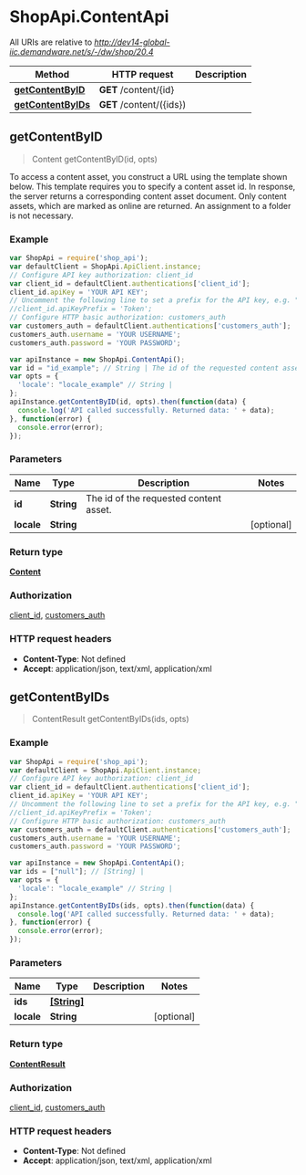 # ShopApi.ContentApi

All URIs are relative to *http://dev14-global-iic.demandware.net/s/-/dw/shop/20.4*

Method | HTTP request | Description
------------- | ------------- | -------------
[**getContentByID**](ContentApi.md#getContentByID) | **GET** /content/{id} | 
[**getContentByIDs**](ContentApi.md#getContentByIDs) | **GET** /content/({ids}) | 



## getContentByID

> Content getContentByID(id, opts)



To access a content asset, you construct a URL using the template shown below. This template requires you to  specify a content asset id. In response, the server returns a corresponding content asset document. Only content  assets, which are marked as online are returned. An assignment to a folder is not necessary.

### Example

```javascript
var ShopApi = require('shop_api');
var defaultClient = ShopApi.ApiClient.instance;
// Configure API key authorization: client_id
var client_id = defaultClient.authentications['client_id'];
client_id.apiKey = 'YOUR API KEY';
// Uncomment the following line to set a prefix for the API key, e.g. "Token" (defaults to null)
//client_id.apiKeyPrefix = 'Token';
// Configure HTTP basic authorization: customers_auth
var customers_auth = defaultClient.authentications['customers_auth'];
customers_auth.username = 'YOUR USERNAME';
customers_auth.password = 'YOUR PASSWORD';

var apiInstance = new ShopApi.ContentApi();
var id = "id_example"; // String | The id of the requested content asset.
var opts = {
  'locale': "locale_example" // String | 
};
apiInstance.getContentByID(id, opts).then(function(data) {
  console.log('API called successfully. Returned data: ' + data);
}, function(error) {
  console.error(error);
});

```

### Parameters



Name | Type | Description  | Notes
------------- | ------------- | ------------- | -------------
 **id** | **String**| The id of the requested content asset. | 
 **locale** | **String**|  | [optional] 

### Return type

[**Content**](Content.md)

### Authorization

[client_id](../README.md#client_id), [customers_auth](../README.md#customers_auth)

### HTTP request headers

- **Content-Type**: Not defined
- **Accept**: application/json, text/xml, application/xml


## getContentByIDs

> ContentResult getContentByIDs(ids, opts)



### Example

```javascript
var ShopApi = require('shop_api');
var defaultClient = ShopApi.ApiClient.instance;
// Configure API key authorization: client_id
var client_id = defaultClient.authentications['client_id'];
client_id.apiKey = 'YOUR API KEY';
// Uncomment the following line to set a prefix for the API key, e.g. "Token" (defaults to null)
//client_id.apiKeyPrefix = 'Token';
// Configure HTTP basic authorization: customers_auth
var customers_auth = defaultClient.authentications['customers_auth'];
customers_auth.username = 'YOUR USERNAME';
customers_auth.password = 'YOUR PASSWORD';

var apiInstance = new ShopApi.ContentApi();
var ids = ["null"]; // [String] | 
var opts = {
  'locale': "locale_example" // String | 
};
apiInstance.getContentByIDs(ids, opts).then(function(data) {
  console.log('API called successfully. Returned data: ' + data);
}, function(error) {
  console.error(error);
});

```

### Parameters



Name | Type | Description  | Notes
------------- | ------------- | ------------- | -------------
 **ids** | [**[String]**](String.md)|  | 
 **locale** | **String**|  | [optional] 

### Return type

[**ContentResult**](ContentResult.md)

### Authorization

[client_id](../README.md#client_id), [customers_auth](../README.md#customers_auth)

### HTTP request headers

- **Content-Type**: Not defined
- **Accept**: application/json, text/xml, application/xml

